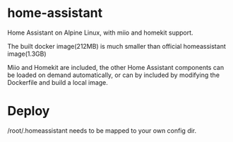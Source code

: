 # home-assistant
Home Assistant on Alpine Linux, with miio and homekit support.

The built docker image(212MB) is much smaller than official homeassistant image(1.3GB)

Miio and Homekit are included, the other Home Assistant components can be loaded on demand automatically, or can by included by modifying the Dockerfile and build a local image.

# Deploy

/root/.homeassistant needs to be mapped to your own config dir.
